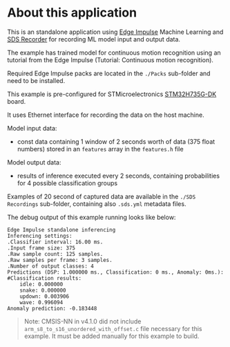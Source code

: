 # About this application

This is an standalone application using [Edge Impulse](https://edgeimpulse.com/) Machine Learning and
[SDS Recorder](https://github.com/ARM-software/SDS-Framework) for recording ML model input and output data.

The example has trained model for continuous motion recognition using an tutorial from the Edge Impulse
(Tutorial: Continuous motion recognition).

Required Edge Impulse packs are located in the `./Packs` sub-folder and need to be installed.
 
This example is pre-configured for STMicroelectronics [STM32H735G-DK](https://www.st.com/en/evaluation-tools/stm32h735g-dk.html) board.

It uses Ethernet interface for recording the data on the host machine.

Model input data:
- const data containing 1 window of 2 seconds worth of data (375 float numbers) stored in an `features` array in the 
  `features.h` file

Model output data:
- results of inference executed every 2 seconds, containing probabilities for 4 possible classification groups

Examples of 20 second of captured data are available in the `./SDS Recordings` sub-folder, containing also
`.sds.yml` metadata files.

The debug output of this example running looks like below:

```
Edge Impulse standalone inferencing
Inferencing settings:
.Classifier interval: 16.00 ms.
.Input frame size: 375
.Raw sample count: 125 samples.
.Raw samples per frame: 3 samples.
.Number of output classes: 4
Predictions (DSP: 1.000000 ms., Classification: 0 ms., Anomaly: 0ms.): 
#Classification results:
    idle: 0.000000
    snake: 0.000000
    updown: 0.003906
    wave: 0.996094
Anomaly prediction: -0.183448
```

> Note: CMSIS-NN in v4.1.0 did not include `arm_s8_to_s16_unordered_with_offset.c` file necessary 
>       for this example. It must be added manually for this example to build.